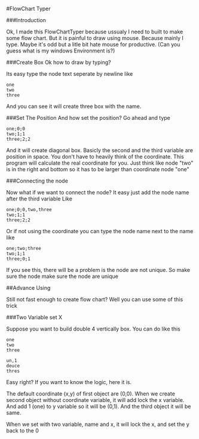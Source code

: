 #FlowChart Typer

###Introduction

Ok, I made this FlowChartTyper because ussualy I need to built to make some 
flow chart. But it is painful to draw using mouse. Because mainly I type. 
Maybe it's odd but a litle bit hate mouse for productive. (Can you guess 
what is my windows Environment is?)

###Create Box
Ok how to draw by typing?

Its easy type the node text seperate by newline like

    one
    two
    three

And you can see it will create three box with the name.

###Set The Position
And how set the position? Go ahead and type

    one;0;0
    two;1;1
    three;2;2

And it will create diagonal box. Basicly the second and the third variable
are position in space. You don't have to heavily think of the coordinate. 
This program will calculate the real coordinate for you. Just think like node
"two" is in the right and bottom so it has to be larger than coordinate node
"one"

###Connecting the node

Now what if we want to connect the node? It easy just add the node name after the
third variable Like

    one;0;0,two,three
    two;1;1
    three;2;2

Or if not using the coordinate you can type the node name next to the name like

    one;two;three
    two;1;1
    three;0;1

If you see this, there will be a problem is the node are not unique. So make sure
the node make sure the node are unique

##Advance Using

Still not fast enough to create flow chart? Well you can use some of this trick

###Two Variable set X

Suppose you want to build double 4 vertically box. You can do like this

    one
    two
    three

    un,1
    deuce
    thres

Easy right? If you want to know the logic, here it is.

The default coordinate (x,y) of first object are (0,0). When we create second 
object without coordinate variable, it will add lock the x variable. And add 
1 (one) to y variable so it will be (0,1). And the third object it will be same.

When we set with two variable, name and x, it will lock the x, and set the y
back to the 0

